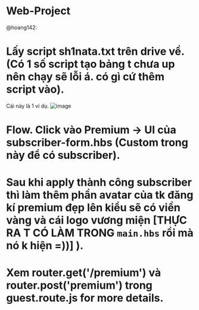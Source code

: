 # Web-Project

@hoang142: 
# Lấy script sh1nata.txt trên drive về. (Có 1 số script tạo bảng t chưa up nên chạy sẽ lỗi á. có gì cứ thêm script vào). 
Cái này là 1 ví dụ. 
![image](https://github.com/user-attachments/assets/0ac8b6d6-29b3-4b25-b259-c4dfda1c9899)

# Flow. Click vào Premium -> UI của subscriber-form.hbs (Custom trong này để có subscriber). 
# Sau khi apply thành công subscriber thì làm thêm phần avatar của tk đăng kí premium đẹp lên kiểu sẽ có viền vàng và cái logo vương miện [THỰC RA T CÓ LÀM TRONG `main.hbs` rồi mà nó k hiện =))] ). 
# Xem router.get('/premium') và router.post('premium') trong guest.route.js for more details.
